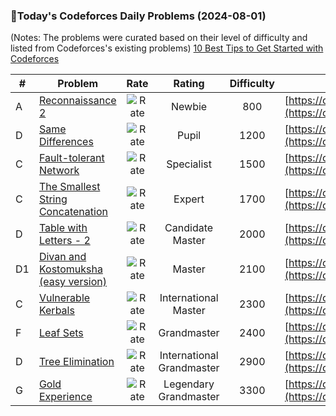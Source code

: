 ### 🌟Today's Codeforces Daily Problems (2024-08-01)
(Notes: The problems were curated based on their level of difficulty and listed from Codeforces's existing problems)
[10 Best Tips to Get Started with Codeforces](https://github.com/ika9810/Codeforces-Daily-Problems/blob/main/10%20Best%20Tips%20to%20Get%20Started%20with%20Codeforces.md)

| # | Problem | Rate| Rating | Difficulty | Contest |
|---| ----- | :--------: | :----------: | :----------: | ---------- |
|A|[Reconnaissance 2](https://codeforces.com/contest/34/problem/A)|![Rate](https://img.shields.io/badge/Newbie-800-lightgrey)|Newbie|800|[https://codeforces.com/contest/34](https://codeforces.com/contest/34)|
|D|[Same Differences](https://codeforces.com/contest/1520/problem/D)|![Rate](https://img.shields.io/badge/Pupil-1200-brightgreen)|Pupil|1200|[https://codeforces.com/contest/1520](https://codeforces.com/contest/1520)|
|C|[Fault-tolerant Network](https://codeforces.com/contest/1651/problem/C)|![Rate](https://img.shields.io/badge/Specialist-1500-9cf)|Specialist|1500|[https://codeforces.com/contest/1651](https://codeforces.com/contest/1651)|
|C|[The Smallest String Concatenation](https://codeforces.com/contest/632/problem/C)|![Rate](https://img.shields.io/badge/Expert-1700-blue)|Expert|1700|[https://codeforces.com/contest/632](https://codeforces.com/contest/632)|
|D|[Table with Letters - 2](https://codeforces.com/contest/253/problem/D)|![Rate](https://img.shields.io/badge/Candidate%20Master-2000-blueviolet)|Candidate Master|2000|[https://codeforces.com/contest/253](https://codeforces.com/contest/253)|
|D1|[Divan and Kostomuksha (easy version)](https://codeforces.com/contest/1614/problem/D1)|![Rate](https://img.shields.io/badge/Master-2100-orange)|Master|2100|[https://codeforces.com/contest/1614](https://codeforces.com/contest/1614)|
|C|[Vulnerable Kerbals](https://codeforces.com/contest/772/problem/C)|![Rate](https://img.shields.io/badge/International%20Master-2300-orange)|International Master|2300|[https://codeforces.com/contest/772](https://codeforces.com/contest/772)|
|F|[Leaf Sets](https://codeforces.com/contest/1042/problem/F)|![Rate](https://img.shields.io/badge/Grandmaster-2400-red)|Grandmaster|2400|[https://codeforces.com/contest/1042](https://codeforces.com/contest/1042)|
|D|[Tree Elimination](https://codeforces.com/contest/1276/problem/D)|![Rate](https://img.shields.io/badge/International%20Grandmaster-2900-red)|International Grandmaster|2900|[https://codeforces.com/contest/1276](https://codeforces.com/contest/1276)|
|G|[Gold Experience](https://codeforces.com/contest/1148/problem/G)|![Rate](https://img.shields.io/badge/Legendary%20Grandmaster-3300-red)|Legendary Grandmaster|3300|[https://codeforces.com/contest/1148](https://codeforces.com/contest/1148)|
